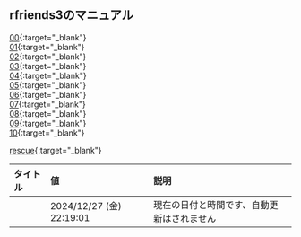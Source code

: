 ## rfriends3のマニュアル  

[00](00.html){:target="_blank"}  
[01](01.html){:target="_blank"}  
[02](02.html){:target="_blank"}  
[03](03.html){:target="_blank"}  
[04](04.html){:target="_blank"}  
[05](05.html){:target="_blank"}  
[06](06.html){:target="_blank"}  
[07](07.html){:target="_blank"}  
[08](08.html){:target="_blank"}  
[09](09.html){:target="_blank"}  
[10](10.html){:target="_blank"}  


[rescue](rescue.html){:target="_blank"}  
  
| タイトル |値 | 説明 |  
| :---  | :---  | :--- |  
| |2024/12/27 (金) 22:19:01 | 現在の日付と時間です、自動更新はされません  |   
  
  
